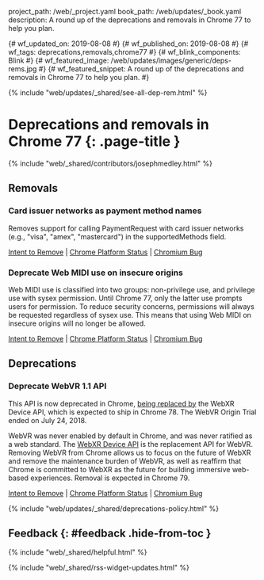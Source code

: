 project_path: /web/_project.yaml
book_path: /web/updates/_book.yaml
description: A round up of the deprecations and removals in Chrome 77 to help you plan.

{# wf_updated_on: 2019-08-08 #}
{# wf_published_on: 2019-08-08 #}
{# wf_tags: deprecations,removals,chrome77 #}
{# wf_blink_components: Blink #}
{# wf_featured_image: /web/updates/images/generic/deps-rems.jpg #}
{# wf_featured_snippet: A round up of the deprecations and removals in Chrome 77 to help you plan. #}

{% include "web/updates/_shared/see-all-dep-rem.html" %}

# Deprecations and removals in Chrome 77 {: .page-title }

{% include "web/_shared/contributors/josephmedley.html" %}

## Removals

### Card issuer networks as payment method names

Removes support for calling PaymentRequest with card issuer networks (e.g.,
"visa", "amex", "mastercard") in the supportedMethods field.

[Intent to Remove](https://groups.google.com/a/chromium.org/d/topic/blink-dev/1udpnrlQK4Q/discussion) &#124;
[Chrome Platform Status](https://www.chromestatus.com/feature/5725727580225536) &#124;
[Chromium Bug](https://bugs.chromium.org/p/chromium/issues/detail?id=719526)

### Deprecate Web MIDI use on insecure origins

Web MIDI use is classified into two groups: non-privilege use, and privilege use
with sysex permission. Until Chrome 77, only the latter use prompts users for
permission. To reduce security concerns, permissions will always be requested
regardless of sysex use. This means that using Web MIDI on insecure origins will
no longer be allowed.

[Intent to Remove](https://groups.google.com/a/chromium.org/d/topic/blink-dev/_2XZt3yInCI/discussion) &#124;
[Chrome Platform Status](https://www.chromestatus.com/feature/5138066234671104) &#124;
[Chromium Bug](https://bugs.chromium.org/p/chromium/issues/detail?id=924471)

## Deprecations

### Deprecate WebVR 1.1 API

This API is now deprecated in Chrome, [being replaced
by](https://www.chromestatus.com/feature/5680169905815552) the WebXR Device API,
which is expected to ship in Chrome 78. The WebVR Origin Trial ended on July 24,
2018.

WebVR was never enabled by default in Chrome, and was never ratified as a web
standard. The [WebXR Device API](https://immersive-web.github.io/webxr/) is the
replacement API for WebVR. Removing WebVR from Chrome allows us to focus on the
future of WebXR and remove the maintenance burden of WebVR, as well as reaffirm
that Chrome is committed to WebXR as the future for building immersive web-based
experiences. Removal is expected in Chrome 79.

[Intent to Remove]() &#124;
[Chrome Platform Status](https://www.chromestatus.com/feature/4532810371039232) &#124;
[Chromium Bug](https://www.chromestatus.com/feature/4532810371039232)

{% include "web/updates/_shared/deprecations-policy.html" %}

## Feedback {: #feedback .hide-from-toc }

{% include "web/_shared/helpful.html" %}

{% include "web/_shared/rss-widget-updates.html" %}
